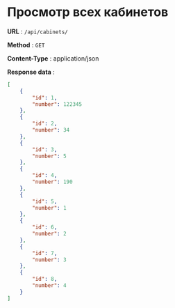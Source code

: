 #  Просмотр всех кабинетов


**URL** : `/api/cabinets/`

**Method** : `GET`

**Content-Type** : application/json

**Response data** :
```json
[
    {
        "id": 1,
        "number": 122345
    },
    {
        "id": 2,
        "number": 34
    },
    {
        "id": 3,
        "number": 5
    },
    {
        "id": 4,
        "number": 190
    },
    {
        "id": 5,
        "number": 1
    },
    {
        "id": 6,
        "number": 2
    },
    {
        "id": 7,
        "number": 3
    },
    {
        "id": 8,
        "number": 4
    }
]
```
